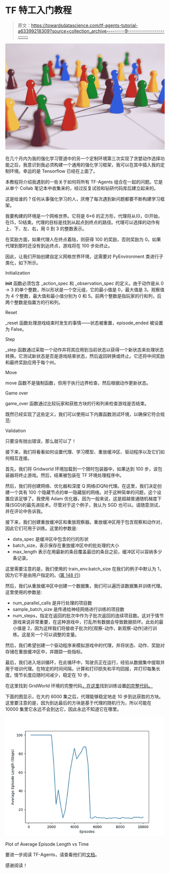 # TF 特工入门教程

> 原文：<https://towardsdatascience.com/tf-agents-tutorial-a63399218309?source=collection_archive---------9----------------------->

![](img/6092e154765c0ab162d3a1f261323449.png)

在几个月内为我的强化学习管道中的另一个定制环境第三次实现了贪婪动作选择功能之后，我意识到我必须构建一个通用的强化学习框架，我可以在其中插入我的定制环境。幸运的是 Tensorflow 已经在上面了。

本教程将介绍我遇到的一些关于如何将所有 TF-Agents 组合在一起的问题。它是从单个 Collab 笔记本中收集来的，经过反复试验和钻研代码库后建立起来的。

这是给谁的？任何从事强化学习的人，厌倦了每次遇到新问题都要不断构建学习框架。

我要构建的环境是一个网格世界。它将是 6×6 的正方形，代理将从(0，0)开始，在(5，5)结束。代理的目标是找到从起点到终点的路径。代理可以选择的动作有上、下、左、右，用 0 到 3 的整数表示。

在奖励方面，如果代理人在终点着陆，则获得 100 的奖励，否则奖励为 0。如果代理到那时还没有到达终点，游戏将在 100 步处终止。

因此，让我们开始创建自定义网格世界环境，这需要对 PyEnvironment 类进行子类化，如下所示。

Initialization

__init__ 函数必须包含 _action_spec 和 _observation_spec 的定义。由于动作是从 0 → 3 的单个整数，所以形状是一个空元组，它的最小值是 0，最大值是 3。观察值为 4 个整数，最大值和最小值分别为 0 和 5。前两个整数是指玩家的行和列，后两个整数是指赢方的行和列。

Reset

_reset 函数处理游戏结束时发生的事情——状态被重置，episode_ended 被设置为 False。

Step

_step 函数通过采取一个动作并将其应用到当前状态以获得一个新状态来处理状态转换。它测试新状态是否是游戏结束状态，然后返回转换或终止。它还将中间奖励和最终奖励应用于每个州。

Move

move 函数不是强制函数，但用于执行边界检查，然后根据动作更新状态。

Game over

game_over 函数通过比较玩家和获胜方块的行和列来检查游戏是否结束。

既然已经实现了这些定义，我们可以使用以下内置函数测试环境，以确保它符合规范:

Validation

只要没有抛出错误，那么就可以了！

接下来，我们将看看如何设置代理、学习模型、重放缓冲区、驱动程序以及它们如何相互连接。

首先，我们将 Gridworld 环境加载到一个限时包装器中，如果达到 100 步，该包装器将终止游戏。然后，结果被包装在 TF 环境处理程序中。

然后，我们将创建网络、优化器和深度 Q 网络(DQN)代理。在这里，我们决定创建一个具有 100 个隐藏节点的单一隐藏层的网络。对于这种简单的问题，这个设置应该足够了。我使用 Adam 优化器，因为一般来说，这是超越普通随机梯度下降(SGD)的最先进技术。尽管对于这个例子，我认为 SGD 也可以。请随意测试，并在评论中告诉我。

接下来，我们创建重放缓冲区和重放观察器。重放缓冲区用于包含观察和动作对，因此它们可用于训练。这里的参数是:

*   data_spec 是缓冲区中包含的行的形状
*   batch_size，表示保存在重放缓冲区中的批处理的大小
*   max_length 表示在用最新的条目覆盖最旧的条目之前，缓冲区可以容纳多少条记录。

这里需要注意的是，我们使用的 train_env.batch_size 在我们的例子中默认为 1，因为它不是由用户指定的。([第 148 行](https://github.com/tensorflow/agents/blob/master/tf_agents/environments/tf_py_environment.py#L148))

然后，我们从重放缓冲区中创建一个数据集，我们可以遍历该数据集并训练代理。这里使用的参数是:

*   num_parallel_calls 是并行处理的项目数
*   sample_batch_size 是传递给神经网络进行训练的项目数
*   num_steps，指定在返回的批次中作为子批次返回的连续项目数。这对于情节游戏来说非常重要，在这种游戏中，打乱所有数据会导致数据损坏。此处的最小值是 2，因为这样我们将接收子批次的[观察-动作，新观察-动作]进行训练。这是另一个可以调整的变量。

然后，我们希望创建一个驱动程序来模拟游戏中的代理，并将状态、动作、奖励对存储在重放缓冲区中，并跟踪一些指标。

最后，我们进入培训循环，在此循环中，驾驶员正在运行，经验从数据集中提取并用于培训代理。在特定的时间间隔，计算和打印损失和平均回报，并打印每集长度。情节长度应随时间减少，稳定在 10 步。

在这里找到 GridWorld 环境的完整代码[，在这里](https://github.com/sachag678/Reinforcement_learning/blob/master/tf-agents-example/gridworld.py)找到训练设置[的完整代码。](https://github.com/sachag678/Reinforcement_learning/blob/master/tf-agents-example/simulate.py)

下面的图显示，在大约 6000 集之后，代理能够稳定地走 10 步到达获胜的方块。这里要注意的是，因为到达最后的方块是基于代理的随机行为，所以可能在 10000 集里它永远不会到达它，因此永远不知道它在哪里。

![](img/af553b019e28080dbce79e1f8c0b00d9.png)

Plot of Average Episode Length vs Time

要进一步阅读 TF-Agents，请查看他们的[文档](https://github.com/tensorflow/agents)。

感谢阅读！